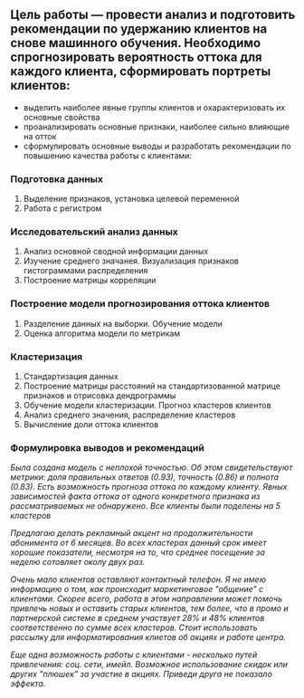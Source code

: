 ## Цель работы — провести анализ и подготовить рекомендации по удержанию клиентов на снове машинного обучения. Необходимо спрогнозировать вероятность оттока для каждого клиента, сформировать портреты клиентов:
 - выделить наиболее явные группы клиентов и охарактеризовать их основные свойства
 - проанализировать основные признаки, наиболее сильно влияющие на отток
 - сформулировать основные выводы и разработать рекомендации по повышению качества работы с клиентами:

### Подготовка данных
1) Выделение признаков, установка целевой переменной
2) Работа с регистром
### Исследовательский анализ данных
1) Анализ основной сводной информации данных
2) Изучение среднего значанея. Визуализация признаков гистограммами распределения 
3) Построение матрицы корреляции
### Построение модели прогнозирования оттока клиентов
1) Разделение данных на выборки. Обучение модели
2) Оценка алгоритма модели по метрикам
### Кластеризация
1) Стандартизация данных
2) Построение матрицы расстояний на стандартизованной матрице признаков и отрисовка дендрограммы
3) Обучение модели кластеризации. Прогноз кластеров клиентов
4) Анализ среднего значения, распределение кластеров
5) Вычисление доли оттока клиентов
### Формулировка выводов и рекомендаций
*Была создана модель с неплохой точностью. Об этом свидетельствуют метрики: доля правильных ответов (0.93), точность (0.86) и полнота (0.83). Есть возможность прогноза оттока по каждому клиенту. Явных зависимостей факта оттока от одного конкретного признака из рассматриваемых не обнаружено. Все клиенты были поделены на 5 кластеров*

*Предлагаю делать рекламный акцент на продолжительности абонимента от 6 месяцев. Во всех кластерах данный срок имеет хорошие показатели, несмотря на то, что среднее посещение за неделю сотовляет околу двух раз.*

*Очень мало клиентов оставляют контактный телефон. Я не имею информацию о том, как происходит маркетинговое "общение" с клиентами. Скорее всего, работа в этом направлении может помочь привлечь новых и оставить старых клиентов, тем более, что в промо и партнерской системе в среднем участвует 28% и 48% клиентов соответственно по сумме всех кластеров. Стоит использовать рассылку для информатирования клиетов об акциях и работе центра.*

*Еще одна возможность работы с клиентами - несколько путей привлечения: соц. сети, имейл. Возможное использование скидок или других "плюшек" за участие в акциях. Приведи друга не показало эффекта.*
